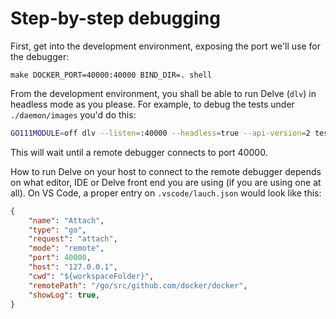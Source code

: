 # Step-by-step debugging

First, get into the development environment, exposing the port we'll use for the
debugger:

```ssh
make DOCKER_PORT=40000:40000 BIND_DIR=. shell
```

From the development environment, you shall be able to run Delve (`dlv`) in
headless mode as you please. For example, to debug the tests under
`./daemon/images` you'd do this:

```sh
GO111MODULE=off dlv --listen=:40000 --headless=true --api-version=2 test ./daemon/images
```

This will wait until a remote debugger connects to port 40000.

How to run Delve on your host to connect to the remote debugger depends on what
editor, IDE or Delve front end you are using (if you are using one at all). On
VS Code, a proper entry on `.vscode/lauch.json` would look like this:

```json
{
    "name": "Attach",
    "type": "go",
    "request": "attach",
    "mode": "remote",
    "port": 40000,
    "host": "127.0.0.1",
    "cwd": "${workspaceFolder}",
    "remotePath": "/go/src/github.com/docker/docker",
    "showLog": true,
}
```
